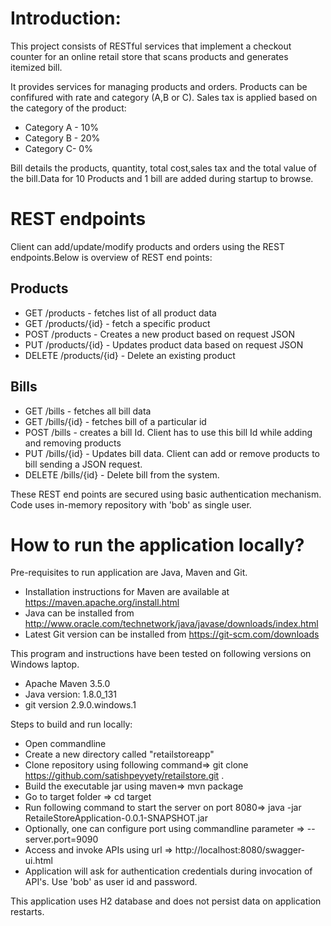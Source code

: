 # Introduction: 
This project consists of RESTful services that implement a checkout counter for an online retail store that scans products and generates itemized bill.

It provides services for managing products and orders.  Products can be confifured with rate and category (A,B or C). Sales tax is applied based on the category of the product:
* Category A - 10%
* Category B - 20%
* Category C- 0%

Bill details the products, quantity, total cost,sales tax and the total value of the bill.Data for 10 Products and 1 bill are added during startup to browse.

# REST endpoints
Client can add/update/modify products and orders using the REST endpoints.Below is overview of REST end points:

## Products
*  GET /products - fetches list of all product data
*  GET /products/{id} - fetch a specific product
*  POST /products - Creates a new product based on request JSON
*  PUT /products/{id} - Updates product data based on request JSON
*  DELETE /products/{id} - Delete an existing product


## Bills
*  GET /bills - fetches all bill data
*  GET /bills/{id} - fetches bill of a particular id
*  POST /bills - creates a bill Id. Client has to use this bill Id while adding and removing products
*  PUT /bills/{id} - Updates bill data. Client can add or remove products to bill sending a JSON request.
*  DELETE /bills/{id} - Delete bill from the system.

 These REST end points are secured using basic authentication mechanism. Code uses in-memory repository with 'bob' as single user.

# How to run the application locally?

Pre-requisites to run application are Java, Maven and Git. 
*  Installation instructions for Maven are available at https://maven.apache.org/install.html
*  Java can be installed from http://www.oracle.com/technetwork/java/javase/downloads/index.html
*  Latest Git version can be installed from https://git-scm.com/downloads

This program and instructions have been tested on following versions on Windows laptop.
*  Apache Maven 3.5.0 
*  Java version: 1.8.0_131
*  git version 2.9.0.windows.1

Steps to build and run locally:
* Open commandline
* Create a new directory called "retailstoreapp" 
* Clone repository using following command=>   git clone https://github.com/satishpeyyety/retailstore.git .
* Build the executable jar using maven=> mvn package  
* Go to target folder => cd target
* Run following command to start the server on port 8080=> java -jar RetaileStoreApplication-0.0.1-SNAPSHOT.jar 
* Optionally, one can configure port using commandline parameter => --server.port=9090 
* Access and invoke APIs using url => http://localhost:8080/swagger-ui.html
* Application will ask for authentication credentials during invocation of API's. Use 'bob' as user id and password.

This application uses H2 database and does not persist data on application restarts. 

